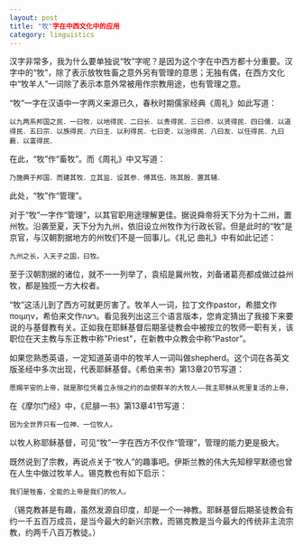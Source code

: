 ```yaml
---
layout: post
title: "牧"字在中西文化中的应用
category: linguistics
---
```

汉字非常多，我为什么要单独说“牧”字呢？是因为这个字在中西方都十分重要。汉字中的“牧”，除了表示放牧牲畜之意外另有管理的意思；无独有偶，在西方文化中“牧羊人”一词除了表示本意外常被用作宗教用途，也有管理之意。

“牧”一字在汉语中一字两义来源已久，春秋时期儒家经典《周礼》如此写道：
	
	以九两系邦国之民．一曰牧．以地得民．二曰长．以贵得民．三曰师．以贤得民．四曰儒．以道得民．五曰宗．以族得民．六曰主．以利得民．七曰吏．以治得民．八曰友．以任得民．九曰薮．以富得民．
	
在此，“牧”作“畜牧”。而《周礼》中又写道：

	乃施典于邦国．而建其牧．立其监．设其参．傅其伍．陈其殷．置其辅．
	
此处，“牧”作“管理”。

对于“牧”一字作“管理”，以其官职用途理解更佳。据说舜帝将天下分为十二州，置州牧。沿袭至夏，天下分为九州，依旧设立州牧作为行政长官。但是此时的“牧”是京官，与汉朝割据地方的州牧们不是一回事儿。《礼记 曲礼》中有如此记述：

	九州之长，入天子之国，曰牧。
	
至于汉朝割据的诸位，就不一一列举了，袁绍是冀州牧，刘备诸葛亮都成做过益州牧，都是独揽一方大权者。

“牧”这活儿到了西方可就更厉害了。牧羊人一词，拉丁文作pastor，希腊文作ποιμην，希伯来文作רעה。看见我列出这三个语言版本，您肯定猜出了我接下来要说的与基督教有关。正如我在耶稣基督后期圣徒教会中被按立的牧师一职有关，该职位在天主教与东正教中称"Priest"，在新教中众教会中称“Pastor”。

如果您熟悉英语，一定知道英语中的牧羊人一词叫做shepherd。这个词在各英文版圣经中多次出现，代表耶稣基督。《希伯来书》第13章20节写道：
	
	愿赐平安的上帝，就是那位凭着立永恒之约的血使群羊的大牧人——我主耶稣从死里复活的上帝，
	
在《摩尔门经》中，《尼腓一书》第13章41节写道：

	因为全世界只有一位神、一位牧人。
	
以牧人称耶稣基督，可见“牧”一字在西方不仅作“管理”，管理的能力更是极大。

既然说到了宗教，再说点关于“牧人”的趣事吧。伊斯兰教的伟大先知穆罕默德也曾在人生中做过牧羊人。锡克教也有如下启示：
	
	我们是牲畜，全能的上帝是我们的牧人。
	
（锡克教甚是有趣，虽然发源自印度，却是一个一神教。耶稣基督后期圣徒教会有约一千五百万成员，是当今最大的新兴宗教，而锡克教是当今最大的传统非主流宗教，约两千八百万教徒。）